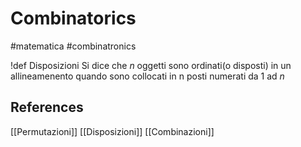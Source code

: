 # Combinatorics
#matematica #combinatronics

!def Disposizioni
Si dice che $n$ oggetti sono ordinati(o disposti) in un allineamenento quando sono collocati in n posti numerati da $1$ ad $n$
## References
[[Permutazioni]]
[[Disposizioni]]
[[Combinazioni]]